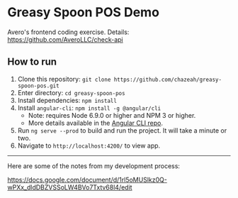 # Greasy Spoon POS Demo
Avero's frontend coding exercise. Details:
https://github.com/AveroLLC/check-api

## How to run

1. Clone this repository: `git clone https://github.com/chazeah/greasy-spoon-pos.git`
2. Enter directory: `cd greasy-spoon-pos`
3. Install dependencies: `npm install`
4. Install `angular-cli`: `npm install -g @angular/cli`
    - Note: requires Node 6.9.0 or higher and NPM 3 or higher.
    - More details available in the [Angular CLI repo](https://github.com/angular/angular-cli).
5. Run `ng serve --prod` to build and run the project. It will take a minute or two.
6. Navigate to `http://localhost:4200/` to view app.

----

Here are some of the notes from my development process:

https://docs.google.com/document/d/1rl5oMUSlkz0Q-wPXx_dldDBZVSSoLW4BVo7Txtv68l4/edit
